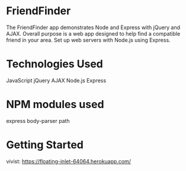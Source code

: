 # FriendFinder
The FriendFinder app demonstrates Node and Express with jQuery and AJAX. Overall purpose is a web app designed to help find a compatible friend in your area. Set up web servers with Node.js using Express.

# Technologies Used
JavaScript
jQuery
AJAX
Node.js
Express

# NPM modules  used
express
body-parser
path

# Getting Started
vivist: https://floating-inlet-64064.herokuapp.com/
